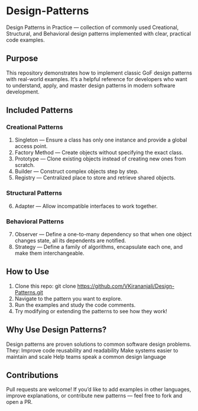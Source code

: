 # Design-Patterns
Design Patterns in Practice —  collection of commonly used Creational, Structural, and Behavioral design patterns implemented with clear, practical code examples.

## Purpose
This repository demonstrates how to implement classic GoF design patterns with real-world examples. It’s a helpful reference for developers who want to understand, apply, and master design patterns in modern software development.

## Included Patterns
### Creational Patterns
1. Singleton — Ensure a class has only one instance and provide a global access point.
2. Factory Method — Create objects without specifying the exact class.
3. Prototype — Clone existing objects instead of creating new ones from scratch.
4. Builder — Construct complex objects step by step.
5. Registry — Centralized place to store and retrieve shared objects.

### Structural Patterns
6. Adapter — Allow incompatible interfaces to work together.

### Behavioral Patterns
7. Observer — Define a one-to-many dependency so that when one object changes state, all its dependents are notified.
8. Strategy — Define a family of algorithms, encapsulate each one, and make them interchangeable.

## How to Use
1. Clone this repo: git clone https://github.com/VKirananjali/Design-Patterns.git
2. Navigate to the pattern you want to explore.
3. Run the examples and study the code comments.
4. Try modifying or extending the patterns to see how they work!

## Why Use Design Patterns?
Design patterns are proven solutions to common software design problems. They:
Improve code reusability and readability
Make systems easier to maintain and scale
Help teams speak a common design language

## Contributions
Pull requests are welcome! If you’d like to add examples in other languages, improve explanations, or contribute new patterns — feel free to fork and open a PR.
